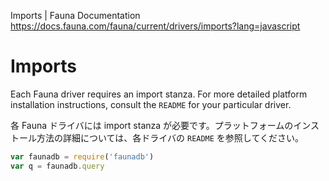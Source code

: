 Imports | Fauna Documentation
https://docs.fauna.com/fauna/current/drivers/imports?lang=javascript

# Imports

Each Fauna driver requires an import stanza. For more detailed platform installation instructions, consult the `README` for your particular driver.

各 Fauna ドライバには import stanza が必要です。プラットフォームのインストール方法の詳細については、各ドライバの `README` を参照してください。

```javascript
var faunadb = require('faunadb')
var q = faunadb.query
```

